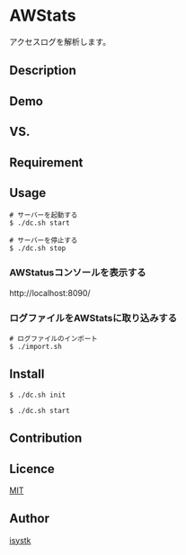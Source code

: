 AWStats
====

アクセスログを解析します。

## Description

## Demo

## VS. 

## Requirement

## Usage

```
# サーバーを起動する
$ ./dc.sh start

# サーバーを停止する
$ ./dc.sh stop
```

### AWStatusコンソールを表示する
http://localhost:8090/

### ログファイルをAWStatsに取り込みする

```
# ログファイルのインポート
$ ./import.sh
```

## Install

```
$ ./dc.sh init

$ ./dc.sh start
```

## Contribution

## Licence

[MIT](https://github.com/isystk/awstats/LICENCE)

## Author

[isystk](https://github.com/isystk)


